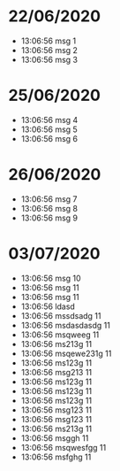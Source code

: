 # 22/06/2020
- 13:06:56 msg 1
- 13:06:56 msg 2
- 13:06:56 msg 3
# 25/06/2020
- 13:06:56 msg 4
- 13:06:56 msg 5
- 13:06:56 msg 6
# 26/06/2020
- 13:06:56 msg 7
- 13:06:56 msg 8
- 13:06:56 msg 9
# 03/07/2020
- 13:06:56 msg 10
- 13:06:56 msg 11
- 13:06:56 msg 11
- 13:06:56 ldasd
- 13:06:56 mssdsadg 11
- 13:06:56 msdasdasdg 11
- 13:06:56 msqweeg 11
- 13:06:56 ms213g 11
- 13:06:56 msqewe231g 11
- 13:06:56 ms123g 11
- 13:06:56 msg213 11
- 13:06:56 ms123g 11
- 13:06:56 ms123g 11
- 13:06:56 ms123g 11
- 13:06:56 msg123 11
- 13:06:56 msg123 11
- 13:06:56 ms213g 11
- 13:06:56 msggh 11
- 13:06:56 msqwesfgg 11
- 13:06:56 msfghg 11
